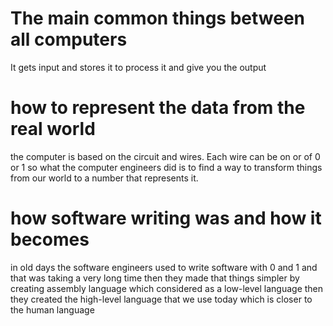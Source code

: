 # The main common things between all computers

It gets input and stores it to process it and give you the output

# how to represent the data from the real world

the computer is based on the circuit and wires. Each wire can be on or of 0 or 1 so what the computer engineers did is to find a way to transform things from our world to a number that represents it.

# how software writing was and how it becomes

in old days the software engineers used to write software with 0 and 1 and that was taking a very long time then they made that things simpler by creating assembly language which considered as a low-level language then they created the high-level language that we use today which is closer to the human language
